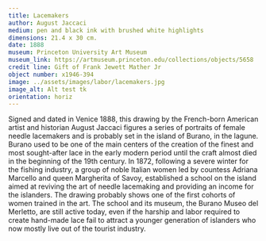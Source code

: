 ```yaml
---
title: Lacemakers
author: August Jaccaci
medium: pen and black ink with brushed white highlights
dimensions: 21.4 x 30 cm. 
date: 1888 
museum: Princeton University Art Museum 
museum_link: https://artmuseum.princeton.edu/collections/objects/5658
credit line: Gift of Frank Jewett Mather Jr
object number: x1946-394
image: ../assets/images/labor/lacemakers.jpg
image_alt: Alt test tk
orientation: horiz
---
```


Signed and dated in Venice 1888, this drawing by the French-born American artist and historian August Jaccaci figures a series of portraits of female needle lacemakers and is probably set in the island of Burano, in the lagune. Burano used to be one of the main centers of the creation of the finest and most sought-after lace in the early modern period until the craft almost died in the beginning of the 19th century. In 1872, following a severe winter for the fishing industry, a group of noble Italian women led by countess Adriana Marcello and queen Margherita of Savoy, established a school on the island aimed at reviving the art of needle lacemaking and providing an income for the islanders. The drawing probably shows one of the first cohorts of women trained in the art. The school and its museum, the Burano Museo del Merletto, are still active today, even if the harship and labor required to create hand-made lace fail to attract a younger generation of islanders who now mostly live out of the tourist industry.
